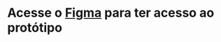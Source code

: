 # Acesse o [Figma](https://www.figma.com/files/team/1364597988371192243/recents-and-sharing?fuid=1364597986129818167) para ter acesso ao protótipo
